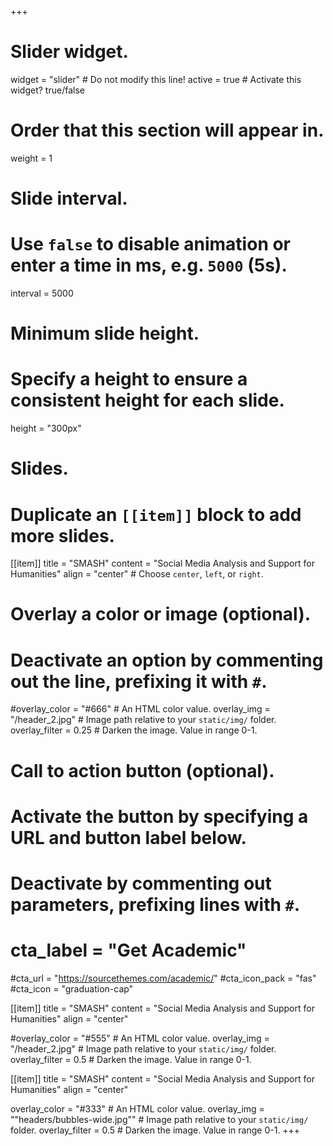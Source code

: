 +++
# Slider widget.
widget = "slider"  # Do not modify this line!
active = true  # Activate this widget? true/false

# Order that this section will appear in.
weight = 1

# Slide interval.
# Use `false` to disable animation or enter a time in ms, e.g. `5000` (5s).
interval = 5000

# Minimum slide height.
# Specify a height to ensure a consistent height for each slide.
height = "300px"

# Slides.
# Duplicate an `[[item]]` block to add more slides.
[[item]]
  title = "SMASH"
  content = "Social Media Analysis and Support for Humanities"
  align = "center"  # Choose `center`, `left`, or `right`.

  # Overlay a color or image (optional).
  #   Deactivate an option by commenting out the line, prefixing it with `#`.
  #overlay_color = "#666"  # An HTML color value.
  overlay_img = "/header_2.jpg"  # Image path relative to your `static/img/` folder.
  overlay_filter = 0.25  # Darken the image. Value in range 0-1.

  # Call to action button (optional).
  #   Activate the button by specifying a URL and button label below.
  #   Deactivate by commenting out parameters, prefixing lines with `#`.
#  cta_label = "Get Academic"
  #cta_url = "https://sourcethemes.com/academic/"
  #cta_icon_pack = "fas"
  #cta_icon = "graduation-cap"

[[item]]
  title = "SMASH"
  content = "Social Media Analysis and Support for Humanities"
  align = "center"

  #overlay_color = "#555"  # An HTML color value.
  overlay_img = "/header_2.jpg"  # Image path relative to your `static/img/` folder.
  overlay_filter = 0.5  # Darken the image. Value in range 0-1.

[[item]]
  title = "SMASH"
  content = "Social Media Analysis and Support for Humanities"
  align = "center"

  overlay_color = "#333"  # An HTML color value.
  overlay_img = ""headers/bubbles-wide.jpg""  # Image path relative to your `static/img/` folder.
  overlay_filter = 0.5  # Darken the image. Value in range 0-1.
+++
